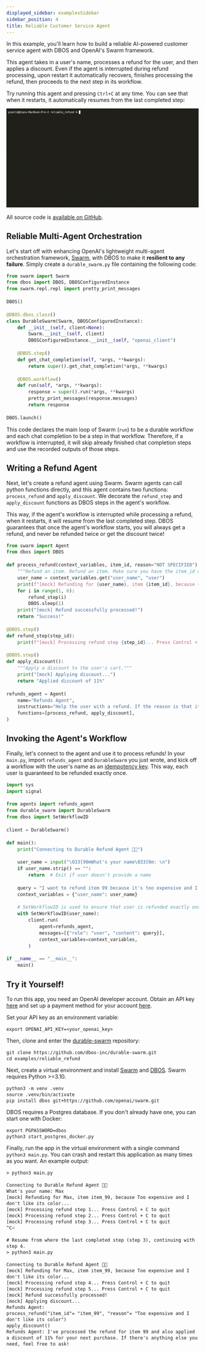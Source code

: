 ```yaml
---
displayed_sidebar: examplesSidebar
sidebar_position: 4
title: Reliable Customer Service Agent
---
```


In this example, you'll learn how to build a reliable AI-powered customer service agent with DBOS and OpenAI's Swarm framework.

This agent takes in a user's name, processes a refund for the user, and then applies a discount.
Even if the agent is interrupted during refund processing, upon restart it automatically recovers, finishes processing the refund, then proceeds to the next step in its workflow.

Try running this agent and pressing `Ctrl+C` at any time. You can see that when it restarts, it automatically resumes from the last completed step:

![Reliable Agent Demo](./assets/reliable_agent_demo.gif)

All source code is [available on GitHub](https://github.com/dbos-inc/durable-swarm/tree/main/examples/reliable_refund).


## Reliable Multi-Agent Orchestration

Let's start off with enhancing OpenAI's lightweight multi-agent orchestration framework, [Swarm](https://github.com/openai/swarm/tree/main), with DBOS to make it **resilient to any failure**.
Simply create a `durable_swarm.py` file containing the following code:

```python showLineNumbers title="durable_swarm.py"
from swarm import Swarm
from dbos import DBOS, DBOSConfiguredInstance
from swarm.repl.repl import pretty_print_messages

DBOS()

@DBOS.dbos_class()
class DurableSwarm(Swarm, DBOSConfiguredInstance):
    def __init__(self, client=None):
        Swarm.__init__(self, client)
        DBOSConfiguredInstance.__init__(self, "openai_client")

    @DBOS.step()
    def get_chat_completion(self, *args, **kwargs):
        return super().get_chat_completion(*args, **kwargs)

    @DBOS.workflow()
    def run(self, *args, **kwargs):
        response = super().run(*args, **kwargs)
        pretty_print_messages(response.messages)
        return response

DBOS.launch()
```

This code declares the main loop of Swarm (`run`) to be a durable workflow and each chat completion to be a step in that workflow.
Therefore, if a workflow is interrupted, it will skip already finished chat completion steps and use the recorded outputs of those steps.

## Writing a Refund Agent

Next, let's create a refund agent using Swarm.
Swarm agents can call python functions directly, and this agent contains two functions: `process_refund` and `apply_discount`. We decorate the `refund_step` and `apply_discount` functions as DBOS steps in the agent's workflow.

This way, if the agent's workflow is interrupted while processing a refund, when it restarts, it will resume from the last completed step.
DBOS guarantees that once the agent's workflow starts, you will always get a refund, and never be refunded twice or get the discount twice!

```python showLineNumbers title="agents.py"
from swarm import Agent
from dbos import DBOS

def process_refund(context_variables, item_id, reason="NOT SPECIFIED"):
    """Refund an item. Refund an item. Make sure you have the item_id of the form item_... Ask for user confirmation before processing the refund."""
    user_name = context_variables.get("user_name", "user")
    print(f"[mock] Refunding for {user_name}, item {item_id}, because {reason}...")
    for i in range(1, 6):
        refund_step(i)
        DBOS.sleep(1)
    print("[mock] Refund successfully processed!")
    return "Success!"

@DBOS.step()
def refund_step(step_id):
    print(f"[mock] Processing refund step {step_id}... Press Control + C to quit")

@DBOS.step()
def apply_discount():
    """Apply a discount to the user's cart."""
    print("[mock] Applying discount...")
    return "Applied discount of 11%"

refunds_agent = Agent(
    name="Refunds Agent",
    instructions="Help the user with a refund. If the reason is that it was too expensive, offer the user a refund code. If they insist, then process the refund.",
    functions=[process_refund, apply_discount],
)
```

## Invoking the Agent's Workflow

Finally, let's connect to the agent and use it to process refunds!
In your `main.py`, import `refunds_agent` and `DurableSwarm` you just wrote, and kick off a workflow with the user's name as an [idempotency key](../tutorials/idempotency-tutorial.md).
This way, each user is guaranteed to be refunded exactly once.

```python showLineNumbers title="main.py"
import sys
import signal

from agents import refunds_agent
from durable_swarm import DurableSwarm
from dbos import SetWorkflowID

client = DurableSwarm()

def main():
    print("Connecting to Durable Refund Agent 💪🐝")

    user_name = input("\033[90mWhat's your name\033[0m: \n")
    if user_name.strip() == "":
        return  # Exit if user doesn't provide a name

    query = "I want to refund item 99 because it's too expensive and I don't like its color! I want to proceed with the refund and also get a discount for my next purchase!"
    context_variables = {"user_name": user_name}

    # SetWorkflowID is used to ensure that user is refunded exactly once.
    with SetWorkflowID(user_name):
        client.run(
            agent=refunds_agent,
            messages=[{"role": "user", "content": query}],
            context_variables=context_variables,
        )

if __name__ == "__main__":
    main()
```

## Try it Yourself!

To run this app, you need an OpenAI developer account.
Obtain an API key [here](https://platform.openai.com/api-keys) and set up a payment method for your account [here](https://platform.openai.com/account/billing/overview).

Set your API key as an environment variable:

```shell
export OPENAI_API_KEY=<your_openai_key>
```

Then, clone and enter the [durable-swarm](https://github.com/dbos-inc/dbos-demo-apps) repository:

```shell
git clone https://github.com/dbos-inc/durable-swarm.git
cd examples/reliable_refund
```

Next, create a virtual environment and install [Swarm](https://github.com/openai/swarm/tree/main) and [DBOS](https://github.com/dbos-inc/dbos-transact-py). Swarm requires Python >=3.10.

```shell
python3 -m venv .venv
source .venv/bin/activate
pip install dbos git+https://github.com/openai/swarm.git
```

DBOS requires a Postgres database.
If you don't already have one, you can start one with Docker:

```shell
export PGPASSWORD=dbos
python3 start_postgres_docker.py
```

Finally, run the app in the virtual environment with a single command `python3 main.py`.
You can crash and restart this application as many times as you want. An example output:

```shell
> python3 main.py

Connecting to Durable Refund Agent 💪🐝
What's your name: Max
[mock] Refunding for Max, item item_99, because Too expensive and I don't like its color...
[mock] Processing refund step 1... Press Control + C to quit
[mock] Processing refund step 2... Press Control + C to quit
[mock] Processing refund step 3... Press Control + C to quit
^C⏎

# Resume from where the last completed step (step 3), continuing with step 4.
> python3 main.py

Connecting to Durable Refund Agent 💪🐝
[mock] Refunding for Max, item item_99, because Too expensive and I don't like its color...
[mock] Processing refund step 4... Press Control + C to quit
[mock] Processing refund step 5... Press Control + C to quit
[mock] Refund successfully processed!
[mock] Applying discount...
Refunds Agent:
process_refund("item_id"= "item_99", "reason"= "Too expensive and I don't like its color")
apply_discount()
Refunds Agent: I've processed the refund for item 99 and also applied a discount of 11% for your next purchase. If there's anything else you need, feel free to ask!
```